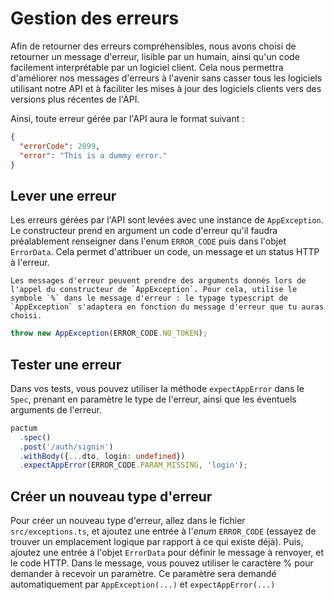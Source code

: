 # Gestion des erreurs

Afin de retourner des erreurs compréhensibles, nous avons choisi de retourner un message d'erreur, lisible par un
humain, ainsi qu'un code facilement interprétable par un logiciel client. Cela nous permettra d'améliorer nos messages
d'erreurs à l'avenir sans casser tous les logiciels utilisant notre API et à faciliter les mises à jour des logiciels
clients vers des versions plus récentes de l'API.

Ainsi, toute erreur gérée par l'API aura le format suivant :

```json
{
  "errorCode": 2099,
  "error": "This is a dummy error."
}
```

## Lever une erreur

Les erreurs gérées par l'API sont levées avec une instance de `AppException`. Le constructeur prend en argument un code
d'erreur qu'il faudra préalablement renseigner dans l'enum `ERROR_CODE` puis dans l'objet `ErrorData`. Cela permet
d'attribuer un code, un message et un status HTTP à l'erreur.

```{note}
Les messages d'erreur peuvent prendre des arguments donnés lors de l'appel du constructeur de `AppException`. Pour cela, utilise le symbole `%` dans le message d'erreur : le typage typescript de `AppException` s'adaptera en fonction du message d'erreur que tu auras choisi.
```

```ts
throw new AppException(ERROR_CODE.NO_TOKEN);
```

## Tester une erreur

Dans vos tests, vous pouvez utiliser la méthode `expectAppError` dans le `Spec`, prenant en paramètre le type de
l'erreur, ainsi que les éventuels arguments de l'erreur.

```ts
pactum
  .spec()
  .post('/auth/signin')
  .withBody({...dto, login: undefined})
  .expectAppError(ERROR_CODE.PARAM_MISSING, 'login');
```

## Créer un nouveau type d'erreur

Pour créer un nouveau type d'erreur, allez dans le fichier `src/exceptions.ts`, et ajoutez une entrée à l'_enum_
`ERROR_CODE` (essayez de trouver un emplacement logique par rapport à ce qui existe déjà).
Puis, ajoutez une entrée à l'objet `ErrorData` pour définir le message à renvoyer, et le code HTTP. Dans le message,
vous pouvez utiliser le caractère % pour demander à recevoir un paramètre. Ce paramètre sera demandé automatiquement par
`AppException(...)` et `expectAppError(...)`
